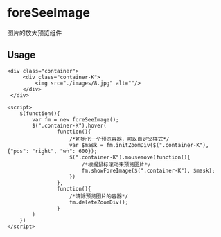# foreSeeImage
图片的放大预览组件

## Usage

  > 
    <div class="container">
         <div class="container-K">
             <img src="./images/8.jpg" alt=""/>
         </div>
     </div>
   
  >
    <script>
        $(function(){
            var fm = new foreSeeImage();
            $(".container-K").hover(
                    function(){
                        /*初始化一个预览容器，可以自定义样式*/
                        var $mask = fm.initZoomDiv($(".container-K"), {"pos": "right", "wh": 600});
                        $(".container-K").mousemove(function(){
                            /*根据鼠标滚动来预览图片*/
                            fm.showForeImage($(".container-K"), $mask);
                        })
                    },
                    function(){
                        /*清除预览图片的容器*/
                        fm.deleteZoomDiv();
                    }
            )
        })
    </script>
